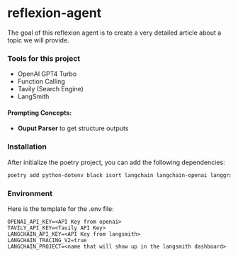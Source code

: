 # reflexion-agent

The goal of this reflexion agent is to create a very detailed article about a topic we will provide.

### Tools for this project
- OpenAI GPT4 Turbo
- Function Calling
- Tavily (Search Engine)
- LangSmith

#### Prompting Concepts:
- **Ouput Parser** to get structure outputs

### Installation
After initialize the poetry project, you can add the following dependencies:
```sh
poetry add python-dotenv black isort langchain langchain-openai langgraph langchain-community
```

### Environment
Here is the template for the .env file:
```
OPENAI_API_KEY=<API Key from openai>
TAVILY_API_KEY=<Tavily API Key>
LANGCHAIN_API_KEY=<API Key from langsmith>
LANGCHAIN_TRACING_V2=true
LANGCHAIN_PROJECT=<name that will show up in the langsmith dashboard>
```


